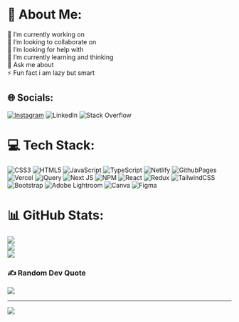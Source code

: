 # 💫 About Me:
🔭 I’m currently working on<br>👯 I’m looking to collaborate on<br>🤝 I’m looking for help with<br>🌱 I’m currently learning and thinking<br>💬 Ask me about<br>⚡ Fun fact i am lazy but smart


## 🌐 Socials:
[![Instagram](https://img.shields.io/badge/Instagram-%23E4405F.svg?logo=Instagram&logoColor=white)](https://instagram.com/aforizmadam_44) ![LinkedIn](https://img.shields.io/badge/LinkedIn-%230077B5.svg?logo=linkedin&logoColor=white) ![Stack Overflow](https://img.shields.io/badge/-Stackoverflow-FE7A16?logo=stack-overflow&logoColor=white)

# 💻 Tech Stack:
![CSS3](https://img.shields.io/badge/css3-%231572B6.svg?style=flat&logo=css3&logoColor=white) ![HTML5](https://img.shields.io/badge/html5-%23E34F26.svg?style=flat&logo=html5&logoColor=white) ![JavaScript](https://img.shields.io/badge/javascript-%23323330.svg?style=flat&logo=javascript&logoColor=%23F7DF1E) ![TypeScript](https://img.shields.io/badge/typescript-%23007ACC.svg?style=flat&logo=typescript&logoColor=white) ![Netlify](https://img.shields.io/badge/netlify-%23000000.svg?style=flat&logo=netlify&logoColor=#00C7B7) ![GithubPages](https://img.shields.io/badge/github%20pages-121013?style=flat&logo=github&logoColor=white) ![Vercel](https://img.shields.io/badge/vercel-%23000000.svg?style=flat&logo=vercel&logoColor=white) ![jQuery](https://img.shields.io/badge/jquery-%230769AD.svg?style=flat&logo=jquery&logoColor=white) ![Next JS](https://img.shields.io/badge/Next-black?style=flat&logo=next.js&logoColor=white) ![NPM](https://img.shields.io/badge/NPM-%23CB3837.svg?style=flat&logo=npm&logoColor=white) ![React](https://img.shields.io/badge/react-%2320232a.svg?style=flat&logo=react&logoColor=%2361DAFB) ![Redux](https://img.shields.io/badge/redux-%23593d88.svg?style=flat&logo=redux&logoColor=white) ![TailwindCSS](https://img.shields.io/badge/tailwindcss-%2338B2AC.svg?style=flat&logo=tailwind-css&logoColor=white) ![Bootstrap](https://img.shields.io/badge/bootstrap-%238511FA.svg?style=flat&logo=bootstrap&logoColor=white) ![Adobe Lightroom](https://img.shields.io/badge/Adobe%20Lightroom-31A8FF.svg?style=flat&logo=Adobe%20Lightroom&logoColor=white) ![Canva](https://img.shields.io/badge/Canva-%2300C4CC.svg?style=flat&logo=Canva&logoColor=white) ![Figma](https://img.shields.io/badge/figma-%23F24E1E.svg?style=flat&logo=figma&logoColor=white)
# 📊 GitHub Stats:
![](https://github-readme-stats.vercel.app/api?username=Aforizmadam44&theme=radical&hide_border=false&include_all_commits=false&count_private=false)<br/>
![](https://github-readme-streak-stats.herokuapp.com/?user=Aforizmadam44&theme=radical&hide_border=false)<br/>
![](https://github-readme-stats.vercel.app/api/top-langs/?username=Aforizmadam44&theme=radical&hide_border=false&include_all_commits=false&count_private=false&layout=compact)

### ✍️ Random Dev Quote
![](https://quotes-github-readme.vercel.app/api?type=horizontal&theme=merko)

---
[![](https://visitcount.itsvg.in/api?id=Aforizmadam44&icon=6&color=3)](https://visitcount.itsvg.in)

<!-- Proudly created with GPRM ( https://gprm.itsvg.in ) -->

